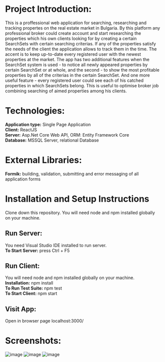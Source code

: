 
# Project Introduction: 
This is a proffessional web application for searching, researching and tracking propertes on the real estate market in Bulgaria. By this platform any professional broker could create account and start researching the properties which his own clients looking for by creating a certain SearchSets with certain searching criterias. If any of the properties satisfy the needs of the client the application allows to track them in the time. The accent is to keep up-to-date every registered user with the newest properties at the market. The app has two additional features when the SearchSet system is used - to notice all newly appeared properties by certain SearchSet or at whole, and the second - to show the most profitable properties by all of the criterias in the certain SearchSet. And one more useful feature - every registered user could see each of his catched properties in which SearchSets belong. This is useful to optimise broker job combining searching of aimed properties among his clients.
 
 # Technologies:
 **Application type:** Single Page Application  
 **Client:** ReactJS  
 **Server:** Asp.Net Core Web API, ORM: Entity Framework Core  
 **Database:** MSSQL Server, relational Database  
 
 # External Libraries:
 **Formik:** building, validation, submitting and error messaging of all application forms

# Installation and Setup Instructions
Clone down this repository. You will need node and npm installed globally on your machine.

## Run Server:
You need Visual Studio IDE installed to run server.  
**To Start Server:** press Ctrl + F5 

## Run Client:
You will need node and npm installed globally on your machine.  
**Installation:** npm install  
**To Run Test Suite:** npm test  
**To Start Client:** npm start  

## Visit App: 
Open in browser page localhost:3000/

# Screenshots:
![image](https://user-images.githubusercontent.com/54711535/114167316-7596cc00-9937-11eb-9a4b-5314796936ed.png)
![image](https://user-images.githubusercontent.com/54711535/114167323-79c2e980-9937-11eb-849b-1a0cbbb2e66a.png)
![image](https://user-images.githubusercontent.com/54711535/114167347-7f203400-9937-11eb-95c3-7ee09c7479f7.png)

